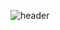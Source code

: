 ![header](https://capsule-render.vercel.app/api?type=transparent&theme=default&height=200&animation=fadeIn&text=Geonho%20Lee&desc=Game%20Programmer&descAlign=62&descAlignY=85)

